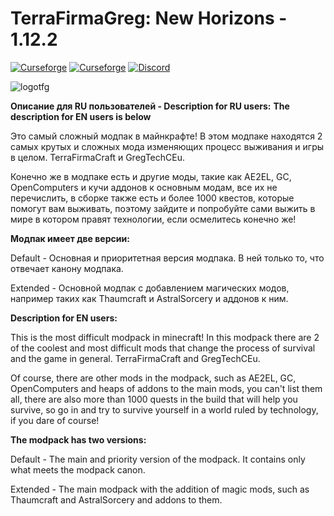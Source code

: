 # TerraFirmaGreg: New Horizons - 1.12.2

[![Curseforge](https://cf.way2muchnoise.eu/full_385053_downloads.svg)](https://www.curseforge.com/minecraft/modpacks/tfg-nh)  [![Curseforge](https://cf.way2muchnoise.eu/versions/385053.svg)](https://www.curseforge.com/minecraft/modpacks/tfg-nh) <a title="Вступайте в наш Дискорд!" href="https://discord.gg/HFSsp7y9T6"><img src="https://img.shields.io/discord/400913133620822016?label=TFG%3ANH%20Discord&logo=Discord" alt="Discord"/></a>

![logotfg](https://user-images.githubusercontent.com/52341158/131987786-bf99e1af-318c-4ed4-a6f8-c4617d692adb.png)

**Описание для RU пользователей - Description for RU users:**
**The description for EN users is below**

Это самый сложный модпак в майнкрафте! В этом модпаке находятся 2 самых крутых и сложных мода изменяющих процесс выживания и игры в целом. TerraFirmaCraft и GregTechCEu.

Конечно же в модпаке есть и другие моды, такие как AE2EL, GC, OpenComputers и кучи аддонов к основным модам, все их не перечислить, в сборке также есть и более 1000 квестов, которые помогут вам выживать, поэтому зайдите и попробуйте сами выжить в мире в котором правят технологии, если осмелитесь конечно же!

**Модпак имеет две версии:**

Default - Основная и приоритетная версия модпака. В ней только то, что отвечает канону модпака.

Extended - Основной модпак с добавлением магических модов, например таких как Thaumcraft и AstralSorcery и аддонов к ним.

**Description for EN users:**

This is the most difficult modpack in minecraft! In this modpack there are 2 of the coolest and most difficult mods that change the process of survival and the game in general. TerraFirmaCraft and GregTechCEu.

Of course, there are other mods in the modpack, such as AE2EL, GC, OpenComputers and heaps of addons to the main mods, you can't list them all, there are also more than 1000 quests in the build that will help you survive, so go in and try to survive yourself in a world ruled by technology, if you dare of course!

**The modpack has two versions:**

Default - The main and priority version of the modpack. It contains only what meets the modpack canon.

Extended - The main modpack with the addition of magic mods, such as Thaumcraft and AstralSorcery and addons to them.
